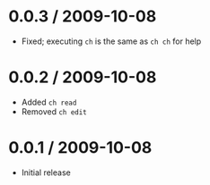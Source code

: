   
0.0.3 / 2009-10-08
==================

  * Fixed; executing `ch` is the same as `ch ch` for help
    
0.0.2 / 2009-10-08
==================

  * Added `ch read`
  * Removed `ch edit`
  
0.0.1 / 2009-10-08
==================

  * Initial release